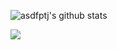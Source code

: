 
![asdfptj's github stats](https://github-readme-stats.vercel.app/api?username=asdfptj&show_icons=true)


<a href="https://opgc.me/#/users/asdfptj" target="_blank"><img src="https://api.opgc.me/githubs/users/asdfptj/tag/?theme=basic" /></a>

<!--
**asdfptj/asdfptj** is a ✨ _special_ ✨ repository because its `README.md` (this file) appears on your GitHub profile.

Here are some ideas to get you started:

- 🔭 I’m currently working on ...
- 🌱 I’m currently learning ...
- 👯 I’m looking to collaborate on ...
- 🤔 I’m looking for help with ...
- 💬 Ask me about ...
- 📫 How to reach me: ...
- 😄 Pronouns: ...
- ⚡ Fun fact: ...
-->
